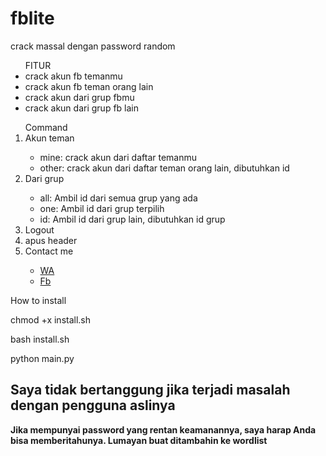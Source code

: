 # fblite
crack massal dengan password random
<ul>FITUR
<li>crack akun fb temanmu</li>
<li>crack akun fb teman orang lain</li>
<li>crack akun dari grup fbmu</li>
<li>crack akun dari grup fb lain</li>
</ul>

<ol>Command
<li>Akun teman</li><ul>
  <li>mine: crack akun dari daftar temanmu</li>
  <li>other: crack akun dari daftar teman orang lain, dibutuhkan id</li>
</ul>
<li>Dari grup</li><ul>
  <li>all: Ambil id dari semua grup yang ada</li>
  <li>one: Ambil id dari grup terpilih</li>
  <li>id: Ambil id dari grup lain, dibutuhkan id grup</li>
</ul>
<li>Logout</li>
<li>apus header</li>
<li>Contact me</li><ul>
  <li><a href="https://wa.me/62895640466851">WA</a></li>
  <li><a href="https://fb.me/mayat.mayat.58555">Fb</a></li>
</ul></ol>

<p>How to install</p>
  chmod +x install.sh
  
  bash install.sh
  
  python main.py

<h2>Saya tidak bertanggung jika terjadi masalah dengan pengguna aslinya</h2>

<b>Jika mempunyai password yang rentan keamanannya, saya harap Anda bisa memberitahunya. Lumayan buat ditambahin ke wordlist</b>
